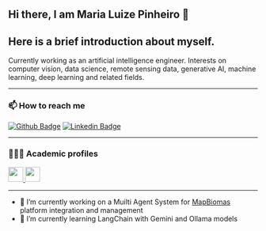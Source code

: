   ## Hi there, I am Maria Luize Pinheiro 👋

  ## Here is a brief introduction about myself.

  Currently working as an artificial intelligence engineer.
  Interests on computer vision, data science, remote sensing data, generative AI, machine learning, deep learning and related fields.

  ---
  
  ### 📫 How to reach me 
  [![Github Badge](https://img.shields.io/badge/-Github-000?style=flat-square&logo=Github&logoColor=white)](https://github.com/MariaLuize)
  [![Linkedin Badge](https://img.shields.io/badge/-LinkedIn-blue?style=flat-square&logo=Linkedin&logoColor=white)](https://www.linkedin.com/in/marialuize/)
  
  ---
  ### 👩🏻‍🏫 Academic profiles
  <a href="https://orcid.org/0000-0002-9673-7781">
    <img src="https://upload.wikimedia.org/wikipedia/commons/thumb/0/06/ORCID_iD.svg/2048px-ORCID_iD.svg.png" width="30px" height="30px">
  </a>

  <a href="http://lattes.cnpq.br/5404235132804616">
    <img src="https://sites.ufpe.br/lsa/wp-content/uploads/sites/31/2023/08/logo-lattes.png" width="30px" height="30px">
  </a>
  
  ---
  
  - 🔭 I’m currently working on a Muilti Agent System for [MapBiomas](https://brasil.mapbiomas.org) platform integration and management
  - 🌱 I’m currently learning LangChain with Gemini and Ollama models

<!--
**MariaLuize/MariaLuize** is a ✨ _special_ ✨ repository because its `README.md` (this file) appears on your GitHub profile.

Here are some ideas to get you started:

- 🔭 I’m currently working on ...
- 🌱 I’m currently learning ...
- 👯 I’m looking to collaborate on ...
- 🤔 I’m looking for help with ...
- 💬 Ask me about ...
- 📫 How to reach me: ...
- 😄 Pronouns: ...
- ⚡ Fun fact: ...
-->
